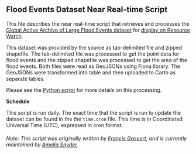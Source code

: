 ## Flood Events Dataset Near Real-time Script
This file describes the near real-time script that retrieves and processes the [Global Active Archive of Large Flood Events dataset](http://floodobservatory.colorado.edu/) for [display on Resource Watch](https://resourcewatch.org/data/explore/Current-Floods).

This dataset was provided by the source as tab-delimited file and zipped shapefile. The tab-delimited file was processed to get the point data for flood events and the zipped shapefile was processed to get the area of the flood events. Both files were read as GeoJSONs using Fiona library. The GeoJSONs were transformed into table and then uploaded to Carto as separate tables.

Please see the [Python script](https://github.com/resource-watch/nrt-scripts/blob/master/wat_040_flood_events/contents/src/__init__.py) for more details on this processing.

**Schedule**

This script is run daily. The exact time that the script is run to update the dataset can be found in the the `time.cron` file. This time is in Coordinated Universal Time (UTC), expressed in cron format.

###### Note: This script was originally written by [Francis Gassert](https://www.wri.org/profile/francis-gassert), and is currently maintained by [Amelia Snyder](https://www.wri.org/profile/amelia-snyder).
